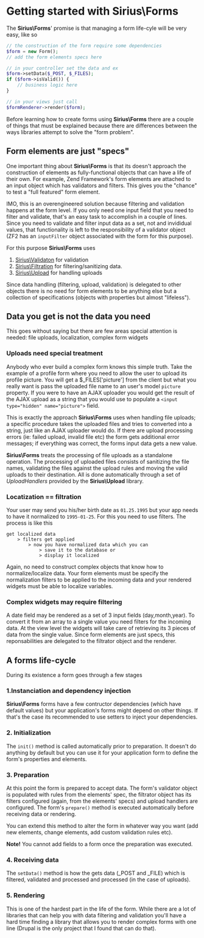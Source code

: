 # Getting started with Sirius\Forms

The **Sirius\Forms**' promise is that managing a form life-cyle will be very easy, like so

```php
// the construction of the form require some dependencies
$form = new Form();
// add the form elements specs here

// in your controller set the data and ex
$form->setData($_POST, $_FILES);
if ($form->isValid()) {
    // business logic here
}

// in your views just call
$formRenderer->render($form);
```

Before learning how to create forms using **Sirius\Forms** there are a couple of things that must be explained because there are differences between the ways libraries attempt to solve the "form problem".

## Form elements are just "specs"

One important thing about **Sirius\Forms** is that its doesn't approach the construction of elements as fully-functional objects that can have a life of their own. For example, Zend Framework's form elements are attached to an input object which has validators and filters. This gives you the "chance" to test a "full featured" form element.

IMO, this is an overengineered solution because filtering and validation happens at the form level. If you only need one input field that you need to filter and validate, that's an easy task to accomplish in a couple of lines. Since you need to validate and filter input data as a set, not and invididual values, that functionality is left to the responsibility of a validator object (ZF2 has an `inputFilter` object associated with the form for this purpose). 

For this purpose **Sirius\Forms** uses
1. [Sirius\Validaton](http://github.com/siriusphp/validation) for validation
2. [Sirius\Filtration](http://github.com/siriusphp/filtration) for filtering/sanitizing data. 
3. [Sirius\Upload](http://github.com/siriusphp/upload) for handling uploads

Since data handling (filtering, upload, validation) is delegated to other objects there is no need for form elements to be anything else but a collection of specifications (objects with properties but almost "lifeless").

## Data you get is not the data you need

This goes without saying but there are few areas special attention is needed: file uploads, localization, complex form widgets

### Uploads need special treatment

Anybody who ever build a complex form knows this simple truth. Take the example of a profile form where you need to allow the user to upload its profile picture. You will get a $_FILES['picture'] from the client but what you really want is pass the uploaded file name to an user's model `picture` property. If you were to have an AJAX uploader you would get the result of the AJAX upload as a string that you would use to populate a `<input type="hidden" name="picture">` field.

This is exactly the approach **Sirius\Forms** uses when handling file uploads; a specific procedure takes the uploaded files and tries to converted into a string, just like an AJAX uploader would do. If there are upload processing errors (ie: failed upload, invalid file etc) the form gets additional error messages; if everything was correct, the forms input data gets a new value.

**Sirius\Forms** treats the processing of file uploads as a standalone operation. The processing of uploaded files consists of sanitizing the file names, validating the files against the upload rules and moving the valid uploads to their destination. All is done automatically through a set of _UploadHandlers_ provided by the **Sirius\Upload** library. 


### Locatization == filtration

Your user may send you his/her birth date as `01.25.1995` but your app needs to have it normalized to `1995-01-25`. For this you need to use filters. The process is like this

    get localized data 
        > filters get applied 
            > now you have normalized data which you can
                > save it to the database or
                > display it localized

Again, no need to construct complex objects that know how to normalize/localize data. Your form elements must be specify the normalization filters to be applied to the incoming data and your rendered widgets must be able to localize variables.

### Complex widgets may require filtering

A date field may be rendered as a set of 3 input fields (day,month,year). To convert it from an array to a single value you need filters for the incoming data. At the view level the widgets will take care of retrieving its 3 pieces of data from the single value. Since form elements are just specs, this reponsabilities are delegated to the filtrator object and the renderer.

## A forms life-cycle

During its existence a form goes through a few stages

### 1.Instanciation and dependency injection
**Sirius\Forms** forms have a few contructor dependencies (which have default values) but your application's forms might depend on other things. If that's the case its recommended to use setters to inject your dependencies.

### 2. Initialization
The `init()` method is called automatically prior to preparation. It doesn't do anything by default but you can use it for your application form to define the form's properties and elements.

### 3. Preparation
At this point the form is prepared to accept data. The form's validator object is populated with rules from the elements' spec, the filtrator object has its filters configured (again, from the elements' specs) and upload handlers are configured. The form's `prepare()` method is executed automatically before receiving data or rendering.

You can extend this method to alter the form in whatever way you want (add new elements, change elements, add custom validation rules etc).

**Note!** You cannot add fields to a form once the preparation was executed.

### 4. Receiving data
The `setData()` method is how the gets data (_POST and _FILE) which is filtered, validated and processed and processed (in the case of uploads). 

### 5. Rendering
This is one of the hardest part in the life of the form. While there are a lot of libraries that can help you with data filtering and validation you'll have a hard time finding a library that allows you to render complex forms with one line (Drupal is the only project that I found that can do that).

